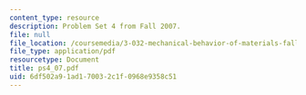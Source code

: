 ```yaml
---
content_type: resource
description: Problem Set 4 from Fall 2007.
file: null
file_location: /coursemedia/3-032-mechanical-behavior-of-materials-fall-2007/6df502a91ad170032c1f0968e9358c51_ps4_07.pdf
file_type: application/pdf
resourcetype: Document
title: ps4_07.pdf
uid: 6df502a9-1ad1-7003-2c1f-0968e9358c51
---
```

